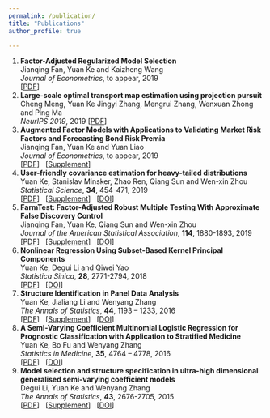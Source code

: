 ```yaml
---
permalink: /publication/
title: "Publications"
author_profile: true

---
```

1. **Factor-Adjusted Regularized Model Selection**    
   Jianqing Fan, Yuan Ke and Kaizheng Wang      
   *Journal of Econometrics*, to appear, 2019       
   [[PDF](http://yuan-ke.github.io/files/FARMselect.pdf)]
1. **Large-scale optimal transport map estimation using projection pursuit**    
   Cheng Meng, Yuan Ke Jingyi Zhang, Mengrui Zhang, Wenxuan Zhong and Ping Ma      
   *NeurIPS 2019*,  2019
   [[PDF](http://yuan-ke.github.io/files/NIPS2019.pdf)]
1. **Augmented Factor Models with Applications to Validating Market Risk Factors and Forecasting Bond Risk Premia**    
   Jianqing Fan, Yuan Ke and Yuan Liao      
   *Journal of Econometrics*, to appear, 2019       
   [[PDF](http://yuan-ke.github.io/files/FanKeLiao_19.pdf)] &nbsp;  [[Supplement](http://yuan-ke.github.io/files/FanKeLiao_19_supp.pdf)]       
1. **User-friendly covariance estimation for heavy-tailed distributions**    
   Yuan Ke, Stanislav Minsker, Zhao Ren, Qiang Sun and Wen-xin Zhou      
   *Statistical Science*, **34**, 454-471, 2019       
   [[PDF](http://yuan-ke.github.io/files/RobustCov.pdf)] &nbsp;  [[Supplement](http://yuan-ke.github.io/files/RobustCov_supp.pdf)]   &nbsp; [[DOI](http://dx.doi.org/10.1214/19-STS711)]    
1. **FarmTest: Factor-Adjusted Robust Multiple Testing With Approximate False Discovery Control**    
   Jianqing Fan, Yuan Ke, Qiang Sun and Wen-xin Zhou      
   *Journal of the American Statistical Association*, **114**, 1880-1893, 2019       
   [[PDF](http://yuan-ke.github.io/files/FarmTest.pdf)] &nbsp;  [[Supplement](http://yuan-ke.github.io/files/FarmTest_supp.pdf)]  &nbsp; [[DOI](https://doi.org/10.1080/01621459.2018.1527700)]     
1. **Nonlinear Regression Using Subset-Based Kernel Principal Components**    
   Yuan Ke, Degui Li and Qiwei Yao      
   *Statistica Sinica*, **28**, 2771-2794, 2018        
   [[PDF](http://yuan-ke.github.io/files/KeLiYao_16.pdf)] &nbsp;  [[DOI](http://www3.stat.sinica.edu.tw/statistica/J28N5/J28N528/J28N528.html)]
1. **Structure Identification in Panel Data Analysis**    
   Yuan Ke, Jialiang Li and Wenyang Zhang      
   *The Annals of Statistics*, **44**, 1193 – 1233, 2016       
   [[PDF](http://yuan-ke.github.io/files/KeLiZhang_16.pdf)] &nbsp;  [[Supplement](http://yuan-ke.github.io/files/KeLiZhang_16_supp.pdf)]  &nbsp; [[DOI](https://onlinelibrary.wiley.com/doi/abs/10.1002/sim.7034)]      
1. **A Semi-Varying Coefficient Multinomial Logistic Regression for Prognostic Classification with Application to Stratified Medicine**    
   Yuan Ke, Bo Fu and Wenyang Zhang      
   *Statistics in Medicine*, **35**, 4764 – 4778, 2016       
   [[PDF](http://yuan-ke.github.io/files/KeFuZhang_16.pdf)] &nbsp;   [[DOI](https://projecteuclid.org/euclid.aos/1460381691)]
1. **Model selection and structure specification in ultra-high dimensional generalised semi-varying coefficient models**      
    Degui Li, Yuan Ke and Wenyang Zhang        
    *The Annals of Statistics*, **43**, 2676-2705, 2015    
    [[PDF](http://yuan-ke.github.io/files/LiKeZhang_15.pdf)] &nbsp;  [[Supplement](http://yuan-ke.github.io/files/LiKeZhang_15_supp.pdf)]  &nbsp; [[DOI](https://projecteuclid.org/euclid.aos/1444222089)]
